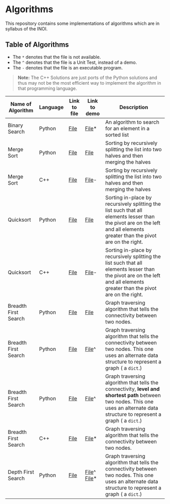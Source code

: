 # Algorithms

This repository contains some implementations of algorithms which are in syllabus of the INOI.

## Table of Algorithms

 - The `*` denotes that the file is not available.
 - The `^` denotes that the file is a Unit Test, instead of a demo.
 - The `-` denotes that the file is an executable program.

> **Note:** The C++ Solutions are just ports of the Python solutions and thus may not be the most efficient way to implement the algorithm in that programming language.

Name of Algorithm | Language | Link to file | Link to demo | Description 
------------------|----------|--------------|--------------|-------------
Binary Search | Python | [File](python/searching/binarysearch.py) | [File](python/searching/binarysearch_demo.py)* | An algorithm to search for an element in a sorted list
Merge Sort | Python | [File](python/sorting/merge_sort.py) | [File](python/sorting/merge_sort_demo.py) | Sorting by recursively splitting the list into two halves and then merging the halves
Merge Sort | C++ | [File](cpp/sorting/mergesort.cpp) | [File](https://github.com/advaithm582/algorithms/releases/tag/2021.11.15)- | Sorting by recursively splitting the list into two halves and then merging the halves
Quicksort | Python | [File](python/sorting/quicksort.py) | [File](python/sorting/quicksort_demo.py) | Sorting in-place by recursively splitting the list such that all elements lesser than the pivot are on the left and all elements greater than the pivot are on the right.
Quicksort | C++ | [File](cpp/sorting/quicksort.cpp) | [File](https://github.com/advaithm582/algorithms/releases/tag/2021.11.17)- | Sorting in-place by recursively splitting the list such that all elements lesser than the pivot are on the left and all elements greater than the pivot are on the right.
Breadth First Search | Python | [File](python/graph/bfs.py) | [File](python/graph/bfs_demo.py) | Graph traversing algorithm that tells the connectivity between two nodes.
Breadth First Search | Python | [File](python/graph/bfs.py#L31) | [File](python/graph/bfs_unittest.py)^ | Graph traversing algorithm that tells the connectivity between two nodes. This one uses an alternate data structure to represent a graph ( a `dict`.)
Breadth First Search | Python | [File](python/graph/bfs.py#L62) | [File](python/graph/bfs_unittest.py#L22)^ | Graph traversing algorithm that tells the connectivity, **level and shortest path** between two nodes. This one uses an alternate data structure to represent a graph ( a `dict`.)
Breadth First Search | C++ | [File](cpp/graph/bfs.cpp) | [File](https://github.com/advaithm582/algorithms/releases/tag/2021.11.18)* | Graph traversing algorithm that tells the connectivity between two nodes.
Depth First Search | Python | [File](python/graph/dfs.py) | [File](python/graph/bfs_unittest.py#L43)^ [File](python/graph/dfs_demo.py)* | Graph traversing algorithm that tells the connectivity between two nodes. This one uses an alternate data structure to represent a graph ( a `dict`.)
